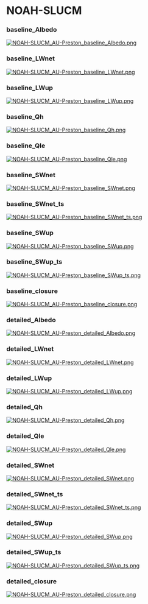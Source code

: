 # NOAH-SLUCM

### baseline_Albedo
[![NOAH-SLUCM_AU-Preston_baseline_Albedo.png](NOAH-SLUCM_AU-Preston_baseline_Albedo.png)](NOAH-SLUCM_AU-Preston_baseline_Albedo.png.png)

### baseline_LWnet
[![NOAH-SLUCM_AU-Preston_baseline_LWnet.png](NOAH-SLUCM_AU-Preston_baseline_LWnet.png)](NOAH-SLUCM_AU-Preston_baseline_LWnet.png.png)

### baseline_LWup
[![NOAH-SLUCM_AU-Preston_baseline_LWup.png](NOAH-SLUCM_AU-Preston_baseline_LWup.png)](NOAH-SLUCM_AU-Preston_baseline_LWup.png.png)

### baseline_Qh
[![NOAH-SLUCM_AU-Preston_baseline_Qh.png](NOAH-SLUCM_AU-Preston_baseline_Qh.png)](NOAH-SLUCM_AU-Preston_baseline_Qh.png.png)

### baseline_Qle
[![NOAH-SLUCM_AU-Preston_baseline_Qle.png](NOAH-SLUCM_AU-Preston_baseline_Qle.png)](NOAH-SLUCM_AU-Preston_baseline_Qle.png.png)

### baseline_SWnet
[![NOAH-SLUCM_AU-Preston_baseline_SWnet.png](NOAH-SLUCM_AU-Preston_baseline_SWnet.png)](NOAH-SLUCM_AU-Preston_baseline_SWnet.png.png)

### baseline_SWnet_ts
[![NOAH-SLUCM_AU-Preston_baseline_SWnet_ts.png](NOAH-SLUCM_AU-Preston_baseline_SWnet_ts.png)](NOAH-SLUCM_AU-Preston_baseline_SWnet_ts.png.png)

### baseline_SWup
[![NOAH-SLUCM_AU-Preston_baseline_SWup.png](NOAH-SLUCM_AU-Preston_baseline_SWup.png)](NOAH-SLUCM_AU-Preston_baseline_SWup.png.png)

### baseline_SWup_ts
[![NOAH-SLUCM_AU-Preston_baseline_SWup_ts.png](NOAH-SLUCM_AU-Preston_baseline_SWup_ts.png)](NOAH-SLUCM_AU-Preston_baseline_SWup_ts.png.png)

### baseline_closure
[![NOAH-SLUCM_AU-Preston_baseline_closure.png](NOAH-SLUCM_AU-Preston_baseline_closure.png)](NOAH-SLUCM_AU-Preston_baseline_closure.png.png)

### detailed_Albedo
[![NOAH-SLUCM_AU-Preston_detailed_Albedo.png](NOAH-SLUCM_AU-Preston_detailed_Albedo.png)](NOAH-SLUCM_AU-Preston_detailed_Albedo.png.png)

### detailed_LWnet
[![NOAH-SLUCM_AU-Preston_detailed_LWnet.png](NOAH-SLUCM_AU-Preston_detailed_LWnet.png)](NOAH-SLUCM_AU-Preston_detailed_LWnet.png.png)

### detailed_LWup
[![NOAH-SLUCM_AU-Preston_detailed_LWup.png](NOAH-SLUCM_AU-Preston_detailed_LWup.png)](NOAH-SLUCM_AU-Preston_detailed_LWup.png.png)

### detailed_Qh
[![NOAH-SLUCM_AU-Preston_detailed_Qh.png](NOAH-SLUCM_AU-Preston_detailed_Qh.png)](NOAH-SLUCM_AU-Preston_detailed_Qh.png.png)

### detailed_Qle
[![NOAH-SLUCM_AU-Preston_detailed_Qle.png](NOAH-SLUCM_AU-Preston_detailed_Qle.png)](NOAH-SLUCM_AU-Preston_detailed_Qle.png.png)

### detailed_SWnet
[![NOAH-SLUCM_AU-Preston_detailed_SWnet.png](NOAH-SLUCM_AU-Preston_detailed_SWnet.png)](NOAH-SLUCM_AU-Preston_detailed_SWnet.png.png)

### detailed_SWnet_ts
[![NOAH-SLUCM_AU-Preston_detailed_SWnet_ts.png](NOAH-SLUCM_AU-Preston_detailed_SWnet_ts.png)](NOAH-SLUCM_AU-Preston_detailed_SWnet_ts.png.png)

### detailed_SWup
[![NOAH-SLUCM_AU-Preston_detailed_SWup.png](NOAH-SLUCM_AU-Preston_detailed_SWup.png)](NOAH-SLUCM_AU-Preston_detailed_SWup.png.png)

### detailed_SWup_ts
[![NOAH-SLUCM_AU-Preston_detailed_SWup_ts.png](NOAH-SLUCM_AU-Preston_detailed_SWup_ts.png)](NOAH-SLUCM_AU-Preston_detailed_SWup_ts.png.png)

### detailed_closure
[![NOAH-SLUCM_AU-Preston_detailed_closure.png](NOAH-SLUCM_AU-Preston_detailed_closure.png)](NOAH-SLUCM_AU-Preston_detailed_closure.png.png)


